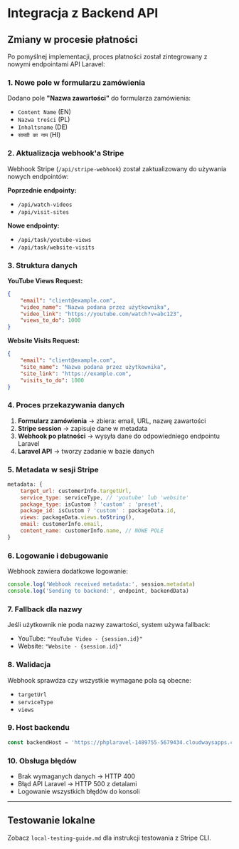 # Integracja z Backend API

## Zmiany w procesie płatności

Po pomyślnej implementacji, proces płatności został zintegrowany z nowymi endpointami API Laravel:

### 1. Nowe pole w formularzu zamówienia

Dodano pole **"Nazwa zawartości"** do formularza zamówienia:
- `Content Name` (EN)
- `Nazwa treści` (PL) 
- `Inhaltsname` (DE)
- `सामग्री का नाम` (HI)

### 2. Aktualizacja webhook'a Stripe

Webhook Stripe (`/api/stripe-webhook`) został zaktualizowany do używania nowych endpointów:

**Poprzednie endpointy:**
- `/api/watch-videos`
- `/api/visit-sites`

**Nowe endpointy:**
- `/api/task/youtube-views`
- `/api/task/website-visits`

### 3. Struktura danych

**YouTube Views Request:**
```json
{
    "email": "client@example.com",
    "video_name": "Nazwa podana przez użytkownika",
    "video_link": "https://youtube.com/watch?v=abc123",
    "views_to_do": 1000
}
```

**Website Visits Request:**
```json
{
    "email": "client@example.com",
    "site_name": "Nazwa podana przez użytkownika", 
    "site_link": "https://example.com",
    "visits_to_do": 1000
}
```

### 4. Proces przekazywania danych

1. **Formularz zamówienia** → zbiera: email, URL, nazwę zawartości
2. **Stripe session** → zapisuje dane w metadata
3. **Webhook po płatności** → wysyła dane do odpowiedniego endpointu Laravel
4. **Laravel API** → tworzy zadanie w bazie danych

### 5. Metadata w sesji Stripe

```javascript
metadata: {
    target_url: customerInfo.targetUrl,
    service_type: serviceType, // 'youtube' lub 'website'
    package_type: isCustom ? 'custom' : 'preset',
    package_id: isCustom ? 'custom' : packageData.id,
    views: packageData.views.toString(),
    email: customerInfo.email,
    content_name: customerInfo.name, // NOWE POLE
}
```

### 6. Logowanie i debugowanie

Webhook zawiera dodatkowe logowanie:
```javascript
console.log('Webhook received metadata:', session.metadata)
console.log('Sending to backend:', endpoint, backendData)
```

### 7. Fallback dla nazwy

Jeśli użytkownik nie poda nazwy zawartości, system używa fallback:
- YouTube: `"YouTube Video - {session.id}"`
- Website: `"Website - {session.id}"`

### 8. Walidacja

Webhook sprawdza czy wszystkie wymagane pola są obecne:
- `targetUrl`
- `serviceType` 
- `views`

### 9. Host backendu

```javascript
const backendHost = 'https://phplaravel-1489755-5679434.cloudwaysapps.com/api'
```

### 10. Obsługa błędów

- Brak wymaganych danych → HTTP 400
- Błąd API Laravel → HTTP 500 z detalami
- Logowanie wszystkich błędów do konsoli

---

## Testowanie lokalne

Zobacz `local-testing-guide.md` dla instrukcji testowania z Stripe CLI.
